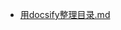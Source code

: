 * [用docsify整理目录.md](用docsify整理目录.md)
    <!-- * [用docsify整理文档1.md](用docsify整理文档1.md)
    * [用docsify整理文档2.md](用docsify整理文档2.md) -->